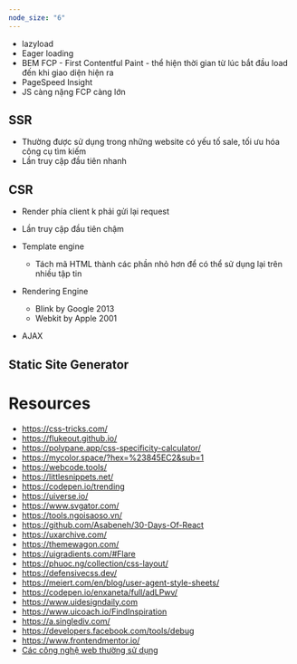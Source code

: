 ```yaml
---
node_size: "6"
---
```

- lazyload
- Eager loading
- BEM
FCP - First Contentful Paint - thể hiện thời gian từ lúc bắt đầu load đến khi giao diện hiện ra
- PageSpeed Insight
- JS càng nặng FCP càng lớn

## SSR
- Thường được sử dụng trong những website có yếu tố sale, tối ưu hóa công cụ tìm kiếm
- Lần truy cập đầu tiên nhanh
## CSR
- Render phía client k phải gửi lại request
- Lần truy cập đầu tiên chậm

- Template engine
    - Tách mã HTML thành các phần nhỏ hơn để có thể sử dụng lại trên nhiều tập tin
- Rendering Engine
    - Blink by Google 2013
    - Webkit by Apple 2001
- AJAX

## Static Site Generator

# Resources
- https://css-tricks.com/
- https://flukeout.github.io/
- https://polypane.app/css-specificity-calculator/
- https://mycolor.space/?hex=%23845EC2&sub=1
- https://webcode.tools/
- https://littlesnippets.net/
- https://codepen.io/trending
- https://uiverse.io/
- https://www.svgator.com/
- https://tools.ngoisaoso.vn/
- https://github.com/Asabeneh/30-Days-Of-React
- https://uxarchive.com/
- https://themewagon.com/
- https://uigradients.com/#Flare
- https://phuoc.ng/collection/css-layout/
- https://defensivecss.dev/
- https://meiert.com/en/blog/user-agent-style-sheets/
- https://codepen.io/enxaneta/full/adLPwv/
- https://www.uidesigndaily.com
- https://www.uicoach.io/FindInspiration
- https://a.singlediv.com/
- https://developers.facebook.com/tools/debug
- https://www.frontendmentor.io/
- [Các công nghệ web thường sử dụng](https://w3techs.com/)